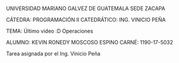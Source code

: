 UNIVERSIDAD MARIANO GALVEZ DE GUATEMALA SEDE ZACAPA

CÁTEDRA: PROGRAMACIÓN II CATEDRÁTICO: ING. VINICIO PEÑA

TEMA: Último video :D Operaciones


ALUMNO: KEVIN RONEDY MOSCOSO ESPINO CARNÉ: 1190-17-5032

Tarea asignada por el Ing. Vinicio Peña
